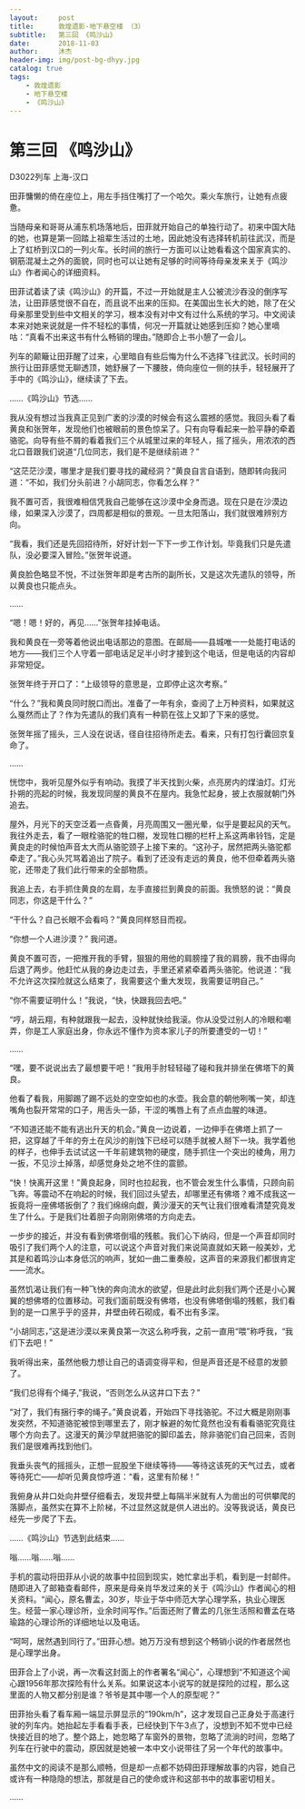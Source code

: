 ```yaml
---
layout:     post
title:      敦煌遗影·地下悬空楼 （3）
subtitle:   第三回 《鸣沙山》
date:       2018-11-03
author:     沐杰
header-img: img/post-bg-dhyy.jpg
catalog: true
tags:
    - 敦煌遗影
    - 地下悬空楼
    - 《鸣沙山》
---
```

# 第三回 《鸣沙山》

D3022列车 上海-汉口

田菲慵懒的倚在座位上，用左手挡住嘴打了一个哈欠。乘火车旅行，让她有点疲惫。

当随母亲和哥哥从浦东机场落地后，田菲就开始自己的单独行动了。初来中国大陆的她，也算是第一回踏上祖辈生活过的土地，因此她没有选择转机前往武汉，而是上了虹桥到汉口的一列火车。长时间的旅行一方面可以让她看看这个国家真实的、钢筋混凝土之外的面貌，同时也可以让她有足够的时间等待母亲发来关于《鸣沙山》作者闻心的详细资料。

田菲试着读了读《鸣沙山》的开篇，不过一开始就是主人公被流沙吞没的倒序写法，让田菲感觉很不自在，而且说不出来的压抑。在美国出生长大的她，除了在父母亲那里受到些中文相关的学习，根本没有对中文有过什么系统的学习。中文阅读本来对她来说就是一件不轻松的事情，何况一开篇就让她感到压抑？她心里嘀咕：“真看不出来这书有什么畅销的理由。”随即合上书小憩了一会儿。

列车的颠簸让田菲醒了过来，心里暗自有些后悔为什么不选择飞往武汉。长时间的旅行让田菲感觉无聊透顶，她舒展了一下腰肢，倚向座位一侧的扶手，轻轻展开了手中的《鸣沙山》，继续读了下去。

……《鸣沙山》节选……

我从没有想过当我真正见到广袤的沙漠的时候会有这么震撼的感觉。我回头看了看黄良和张贺年，发现他们也被眼前的景色惊呆了。只有向导看起来一脸平静的牵着骆驼。向导有些不屑的看着我们三个从城里过来的年轻人，摇了摇头，用浓浓的西北口音跟我们说道“几位同志，我们是不是继续前进？”

“这茫茫沙漠，哪里才是我们要寻找的藏经洞？”黄良自言自语到，随即转向我问道：“不如，我们分头前进？小胡同志，你看怎么样？”

我不置可否，我很难相信凭我自己能够在这沙漠中全身而退。现在只是在沙漠边缘，如果深入沙漠了，四周都是相似的景观。一旦太阳落山，我们就很难辨别方向。

“我看，我们还是先回招待所，好好计划一下下一步工作计划。毕竟我们只是先遣队，没必要深入冒险。”张贺年说道。

黄良脸色略显不悦，不过张贺年即是考古所的副所长，又是这次先遣队的领导，所以黄良也只能点头。

……

“嗯！嗯！好的，再见……”张贺年挂掉电话。

我和黄良在一旁等着他说出电话那边的意图。在邮局——县城唯一一处能打电话的地方——我们三个人守着一部电话足足半小时才接到这个电话，但是电话的内容却非常短促。

张贺年终于开口了：“上级领导的意思是，立即停止这次考察。”

“什么？”我和黄良同时脱口而出。准备了一年有余，查阅了上万种资料，如果就这么戛然而止了？作为先遣队的我们真有一种箭在弦上又卸了下来的感觉。

张贺年摇了摇头，三人没在说话，径自往招待所走去。看来，只有打包行囊回京复命了。

……

恍惚中，我听见屋外似乎有响动。我摸了半天找到火柴，点亮房内的煤油灯。灯光扑朔的亮起的时候，我发现同屋的黄良不在屋内。我急忙起身，披上衣服就朝门外追去。

屋外，月光下的天空泛着一点昏黄，月亮周围又一圈光晕，似乎是要起风的天气。我往外走去，看了一眼栓骆驼的牲口棚，发现牲口棚的栏杆上系这两串铃铛，定是黄良走的时候怕声音太大而从骆驼颈子上接下来的。“这孙子，居然把两头骆驼都牵走了。”我心头咒骂着追出了院子。看到了还没有走远的黄良，他不但牵着两头骆驼，还带走了我们此行带来的全部物质。

我追上去，右手抓住黄良的左肩，左手直接拦到黄良的前面。我愤怒的说：“黄良同志，你这是干什么？”

“干什么？自己长眼不会看吗？”黄良同样怒目而视。

“你想一个人进沙漠？” 我问道。

黄良不置可否，一把推开我的手臂，狠狠的用他的肩膀撞了我的肩膀，我不由得向后退了两步。他赶忙从我的身边走过去，手里还紧紧牵着两头骆驼。他说道：“我不允许这次探险就这么结束了，我需要这个重大发现，我需要证明自己。”

“你不需要证明什么！”我说，“快，快跟我回去吧。”

“哼，胡云翔，有种就跟我一起去，没种就快给我滚。你从没受过别人的冷眼和嘲弄，你是工人家庭出身，你永远不懂作为资本家儿子的所要遭受的一切！”

……

“嘿，要不说说出去了最想要干吧！”我用手肘轻轻碰了碰和我并排坐在佛塔下的黄良。

他看了看我，用脚踢了踢不远处的空空如也的水壶。我会意的朝他咧嘴一笑，却连嘴角也裂开常常的口子，用舌头一舔，干涩的嘴唇上有了点点血腥的味道。

“不知道还能不能有逃出升天的机会。”黄良一边说着，一边伸手在佛塔上抓了一把，这穿越了千年的夯土在风沙的削蚀下已经可以随手就被人掰下一块。我学着他的样子，也伸手去试试这一千年前建筑物的硬度，随手抓住一个突出的棱角，用力一扳，不见沙土掉落，却感觉身处之地不住的震颤。

“快！快离开这里！”黄良起身，同时也拉起我，也不管会发生什么事情，只顾向前飞奔。等震动不在响起的时候，我们回过头望去，却哪里还有佛塔？难不成我这一扳竟将一座佛塔扳倒了？我们绵绵向觑，黄沙漫天的天气让我们很难看清楚究竟发生了什么。于是我们壮着胆子向刚刚佛塔的方向走去。

一步步的接近，并没有看到佛塔倒塌的残骸。我们心下纳闷，但是一个声音却同时吸引了我们两个人的注意，可以说这个声音对我们来说简直就如天籁一般美妙，尤其是和着鸣沙山本身低沉的响声，犹如一曲二重奏般，这声音的来源我们都很肯定——流水。

虽然饥渴让我们有一种飞快的奔向流水的欲望，但是此时此刻我们两个还是小心翼翼的想佛塔的位置移动。可我们面前既没有佛塔，也没有佛塔倒塌的残骸，我们看到的是一口黑乎乎的竖井，井壁由砖石砌成，看不出有多深。

“小胡同志，”这是进沙漠以来黄良第一次这么称呼我，之前一直用“喂”称呼我，“我们下去吧！”

我听得出来，虽然他极力想让自己的语调变得平和，但是声音还是不经意的发颤了。

“我们总得有个绳子,”我说，“否则怎么从这井口下去？”

“对了，我们有捆行李的绳子。”黄良说着，开始四下寻找骆驼。不过大概是刚刚事发突然，不知道骆驼被惊到哪里去了，刚才躲避的匆忙竟然也没有看看骆驼究竟往哪个方向去了。这漫天的黄沙早就把骆驼的脚印盖去，除非骆驼们自己回来，否则我们是很难再找到他们。

我垂头丧气的摇摇头，正想一屁股坐下继续等待——等待这该死的天气过去，或者等待死亡——却听见黄良惊呼道：“看，这里有阶梯！”

我俯身从井口处向井壁仔细看去，发现井壁上每隔半米就有人为凿出的可供攀爬的落脚点，虽然实在算不上阶梯，不过显然这就是供人进出的。没等我说话，黄良已经先一步爬了下去。

……《鸣沙山》节选到此结束……

嗡……嗡……嗡……

手机的震动将田菲从小说的故事中拉回到现实，她忙拿出手机，看到是一封邮件。随即进入了邮箱查看邮件，原来是母亲肖华发过来的关于《鸣沙山》作者闻心的相关资料。“闻心，原名曹孟，30岁，毕业于华中师范大学心理学系，执业心理医生。经营一家心理诊所，业余时间写作。”后面还附了曹孟的几张生活照和曹孟在珞瑜路的心理诊所的详细地址以及电话。

“呵呵，居然遇到同行了。”田菲心想。她万万没有想到这个畅销小说的作者居然也是心理学出身。

田菲合上了小说，再一次看这封面上的作者署名“闻心”，心理想到“不知道这个闻心跟1956年那次探险有什么关系。如果说这本小说写的就是探险的过程，那么这里面的人物又都分别是谁？爷爷是其中哪一个人的原型呢？”

田菲抬头看了看车厢一端显示屏显示的“190km/h”，这才发现自己正身处于高速行驶的列车内。她抬起左手看看手表，已经快到下午3点了，没想到不知不觉中已经快接近目的地了。整个路上，她忽略了车窗外的景物，忽略了流淌的时间，忽略了列车在行驶中的震动，原因就是她被一本中文小说带往了另一个年代的故事中。

虽然中文的阅读不是那么顺畅，但是却一点都不妨碍田菲理解故事的内容，她自己或许有一种隐隐的想法，那就是自己的使命或许和这部书中的故事密切相关。

……


